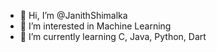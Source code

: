 - 👋 Hi, I’m @JanithShimalka
- 👀 I’m interested in Machine Learning
- 🌱 I’m currently learning C, Java, Python, Dart



